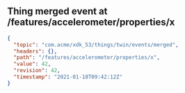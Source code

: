 ## Thing merged event at /features/accelerometer/properties/x

```json
{
  "topic": "com.acme/xdk_53/things/twin/events/merged",
  "headers": {},
  "path": "/features/accelerometer/properties/x",
  "value": 42,
  "revision": 42,
  "timestamp": "2021-01-18T09:42:12Z"
}
```
